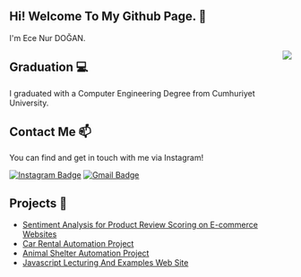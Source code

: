 ## Hi! Welcome To My Github Page. 👋


I'm Ece Nur DOĞAN.       


<img align="right" src="https://visitor-badge.laobi.icu/badge?page_id=ecenurdogan.ecenurdogan">

## Graduation :computer:

I graduated with a Computer Engineering Degree from Cumhuriyet University.

## Contact Me 📫

You can find and get in touch with me via Instagram!

[![Instagram Badge](https://img.shields.io/badge/ecenurdogan-follow%20on%20instagram-blue?style=for-the-badge&logo=instagram)](https://www.instagram.com/ecenur.dogann/)
[![Gmail Badge](https://img.shields.io/badge/send%20email%20-D14836?style=for-the-badge&logo=gmail&logoColor=whiteecenurdogan-follow%20on%20gmail-red?style=for-the-badge&logo=instagram)](mailto:ecenr502@gmail.com)

## Projects :open_file_folder:

* [Sentiment Analysis for Product Review Scoring on E-commerce Websites](https://github.com/ecenurdogan/Duygu-Analizi-Yontemiyle-Alisveris-Sitelerindeki-Yorumlarin-Puanlandirilmasi) 
* [Car Rental Automation Project](https://github.com/ecenurdogan/ReCapProject)
* [Animal Shelter Automation Project](https://github.com/ecenurdogan/Animal-Shelter-Automation-System)
* [Javascript Lecturing And Examples Web Site](https://github.com/ecenurdogan/Javascript-Lecturing-And-Examples-Web-Site)



